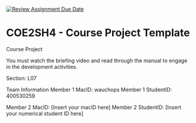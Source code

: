 [![Review Assignment Due Date](https://classroom.github.com/assets/deadline-readme-button-22041afd0340ce965d47ae6ef1cefeee28c7c493a6346c4f15d667ab976d596c.svg)](https://classroom.github.com/a/mLqiHWLE)
# COE2SH4 - Course Project Template
Course Project

You must watch the briefing video and read through the manual to engage in the development activities.


Section: L07

Team Information
Member 1 MacID: wauchops
Member 1 StudentID: 400530259

Member 2 MacID: [Insert your macID here]
Member 2 StudentID: [Insert your numerical student ID here]
